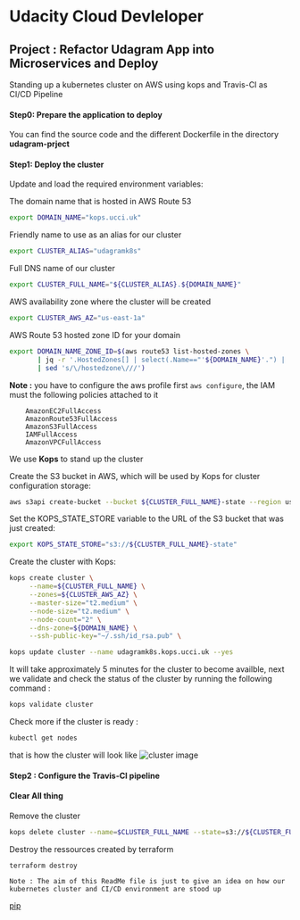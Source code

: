 # Udacity Cloud Devleloper
## Project : Refactor Udagram App into Microservices and Deploy
Standing up a kubernetes cluster on AWS using kops and Travis-CI as CI/CD Pipeline 

#### Step0: Prepare the application to deploy 
You can find the source code and the different Dockerfile in the directory **udagram-prject**

#### Step1: Deploy the cluster

Update and load the required environment variables:

The domain name that is hosted in AWS Route 53
```bash
export DOMAIN_NAME="kops.ucci.uk"
```
Friendly name to use as an alias for our cluster
```bash
export CLUSTER_ALIAS="udagramk8s"
```
Full DNS name of our cluster
```bash 
export CLUSTER_FULL_NAME="${CLUSTER_ALIAS}.${DOMAIN_NAME}"
```

AWS availability zone where the cluster will be created
```bash
export CLUSTER_AWS_AZ="us-east-1a"
```
AWS Route 53 hosted zone ID for your domain
```bash
export DOMAIN_NAME_ZONE_ID=$(aws route53 list-hosted-zones \
       | jq -r '.HostedZones[] | select(.Name=="'${DOMAIN_NAME}'.") | .Id' \
       | sed 's/\/hostedzone\///') 
```

**Note :** you have to configure the aws profile first ```aws configure```, the IAM must the following policies attached to it
```
    AmazonEC2FullAccess
    AmazonRoute53FullAccess
    AmazonS3FullAccess
    IAMFullAccess
    AmazonVPCFullAccess
```



We use **Kops** to stand up the cluster

Create the S3 bucket in AWS, which will be used by Kops for cluster configuration storage:
```bash
aws s3api create-bucket --bucket ${CLUSTER_FULL_NAME}-state --region us-west-2 --create-bucket-configuration LocationConstraint=us-west-2
```

Set the KOPS_STATE_STORE variable to the URL of the S3 bucket that was just created:
```bash
export KOPS_STATE_STORE="s3://${CLUSTER_FULL_NAME}-state"
```
Create the cluster with Kops:
```bash
kops create cluster \
     --name=${CLUSTER_FULL_NAME} \
     --zones=${CLUSTER_AWS_AZ} \
     --master-size="t2.medium" \
     --node-size="t2.medium" \
     --node-count="2" \
     --dns-zone=${DOMAIN_NAME} \
     --ssh-public-key="~/.ssh/id_rsa.pub" \
```
```bash
kops update cluster --name udagramk8s.kops.ucci.uk --yes
```
It will take approximately 5 minutes for the cluster to become availble, next we validate and check the status of
 the cluster by running the following command :
```bash
kops validate cluster
```
Check more if the cluster is ready :
```bash
kubectl get nodes
```

that is how the cluster will look like
![cluster image](https://raw.githubusercontent.com/username/projectname/branch/path/to/img.png)



#### Step2 : Configure the Travis-CI pipeline




#### Clear All thing
Remove the cluster 
```bash
kops delete cluster --name=$CLUSTER_FULL_NAME --state=s3://${CLUSTER_FULL_NAME}-state --yes
```

Destroy the ressources created by terraform
```bash
terraform destroy
```


`Note : The aim of this ReadMe file is just to give an idea on how our kubernetes cluster and CI/CD environment are stood up `

[pip](https://pip.pypa.io/en/stable/) 